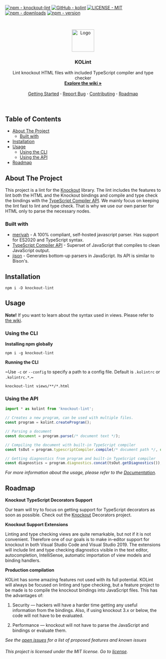 [![npm - knockout-lint](https://img.shields.io/badge/npm-knockout--lint-red?style=flat-square)](https://www.npmjs.com/package/knockout-lint)
[![GitHub - kolint](https://img.shields.io/badge/GitHub-kolint-blue?style=flat-square)](https://github.com/kolint/kolint)
[![LICENSE - MIT](https://img.shields.io/github/license/kolint/kolint.svg?style=flat-square)](https://github.com/kolint/kolint/blob/master/LICENSE)
[![npm - downloads](https://img.shields.io/npm/dw/knockout-lint?style=flat-square)](https://www.npmjs.com/package/knockout-lint)
[![npm - version](https://img.shields.io/npm/v/knockout-lint?style=flat-square)](https://github.com/kolint/kolint/releases)

<!-- PROJECT LOGO -->
<br />
<p align="center">
  <a href="https://github.com/kolint/kolint">
    <img src="https://github.com/kolint/kolint/raw/master/assets/logo.png" alt="Logo" width="72">
  </a>

  <h3 align="center">KOLint</h3>

  <p align="center">
    Lint knockout HTML files with included TypeScript compiler and type checker
    <br />
    <a href="https://github.com/kolint/kolint/wiki"><strong>Explore the wiki »</strong></a>
    <br />
    <br />
    <a href="#installation">Getting Started</a>
    <b>·</b>
    <a href="https://github.com/kolint/kolint/issues/new/choose">Report Bug</a>
    <b>·</b>
    <a href="https://github.com/kolint/kolint/blob/master/CONTRIBUTING.md">Contributing</a>
    <b>·</b>
    <a href="#roadmap">Roadmap</a>
  </p>
</p>

<br>

<!-- TABLE OF CONTENTS -->
<!-- omit in toc -->
## Table of Contents

- [About The Project](#about-the-project)
  - [Built with](#built-with)
- [Installation](#installation)
- [Usage](#usage)
  - [Using the CLI](#using-the-cli)
  - [Using the API](#using-the-api)
- [Roadmap](#roadmap)



<!-- ABOUT THE PROJECT -->
## About The Project

This project is a lint for the [Knockout](https://knockoutjs.com/) library. The lint includes the features to lint both the HTML and the Knockout bindings and compile and type check the bindings with the [TypeScript Compiler API][ts-compiler-api]. We mainly focus on keeping the lint fast to lint and type check. That is why we use our own parser for HTML only to parse the necessary nodes.

### Built with
  - [meriyah][meriyah] - A 100% compliant, self-hosted javascript parser. Has support for ES2020 and TypeScript syntax.
  - [TypeScript Compiler API][ts-compiler-api] - Superset of JavaScript that compiles to clean JavaScript output.
  - [jison][jison] - Generates bottom-up parsers in JavaScript. Its API is similar to Bison's.

## Installation

```
npm i -D knockout-lint
```

<!-- USAGE EXAMPLES -->
## Usage

**Note!** If you want to learn about the syntax used in views. Please refer to [the wiki](https://github.com/kolint/kolint/wiki).

### Using the CLI

**Installing npm globally**
```
npm i -g knockout-lint
```

**Running the CLI**

~Use `-c` or `--config` to specify a path to a config file. Default is `.kolintrc` or `.kolintrc.*`.~

```
knockout-lint views/**/*.html
```

### Using the API

```typescript
import * as kolint from 'knockout-lint';

// Creates a new program, can be used with multiple files.
const program = kolint.createProgram();

// Parsing a document
const document = program.parse(/* document text */);

// Compiling the document with built-in TypeScript compiler
const tsOut = program.typescriptCompiler.compile(/* document path */, document);

// Getting diagnostics from program and built-in TypeScript compiler
const diagnostics = program.diagnostics.concat(tsOut.getDiagnostics());
```

_For more information about the usage, please refer to the [Documentation](https://github.com/kolint/kolint/wiki)._



<!-- ROADMAP -->
## Roadmap

**Knockout TypeScript Decorators Support**

Our team will try to focus on getting support for TypeScript decorators as soon as possible. Check out the [Knockout](https://github.com/gnaeus/knockout-decorators) Decorators project.

**Knockout Support Extensions**

Linting and type checking views are quite remarkable, but not if it is not convenient. Therefore one of our goals is to make in-editor support for knockout in both Visual Studio Code and Visual Studio 2019. The extensions will include lint and type checking diagnostics visible in the text editor, autocompletion, IntelliSense, automatic importation of view models and binding handlers.

**Production compilation**

KOLint has some amazing features not used with its full potential. KOLint will always be focused on linting and type checking, but a feature project to be made is to compile the knockout bindings into JavaScript files. This has the advantages of:

1. Security — hackers will have a harder time getting any useful information from the bindings. Also, if using knockout 3.x or below, the code will not have to be evaluated.

2. Performance — knockout will not have to parse the JavaScript and bindings or evaluate them.

_See the [open issues](https://github.com/kolint/kolint/issues) for a list of proposed features and known issues_

<!-- omit in toc -->
###### This project is licensed under the MIT license. Go to [license](https://github.com/kolint/kolint/blob/master/LICENSE).

[ts-compiler-api]: https://github.com/Microsoft/TypeScript/wiki/Using-the-Compiler-API
[meriyah]: https://github.com/meriyah/meriyah
[jison]: https://github.com/zaach/jison
[product-screenshot]: images/screenshot.png


